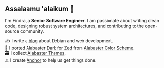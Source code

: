 ## Assalaamu 'alaikum 👋

I'm Findra, a **Senior Software Engineer**. I am passionate about writing clean code, designing robust system architectures, and contributing to the open-source community.

✍️ I write a [blog](https://findrakecil.dev/blog) about Debian and web development.  
🎨 I ported [Alabaster Dark for Zed](https://zed.dev/extensions/alabaster-dark) from [Alabaster Color Scheme](https://github.com/tonsky/sublime-scheme-alabaster).  
🗃️ I collect [Alabaster Themes](https://alabaster-themes.pages.dev).  
⚓ I create [Anchor](https://anchor.findrakecil.dev) to help us get things done.
